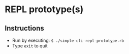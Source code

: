 # REPL prototype(s)

## Instructions
- Run by executing: `$ ./simple-cli-repl-prototype.rb`
- Type `exit` to quit
